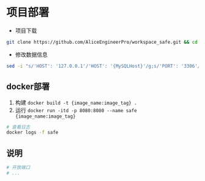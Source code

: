 # 项目部署

- 项目下载

```bash
git clone https://github.com/AliceEngineerPro/workspace_safe.git && cd workspace_safe
```

- 修改数据信息

```bash
sed -i "s/'HOST': '127.0.0.1'/'HOST': '{MySQLHost}'/g;s/'PORT': '3306'/'PORT': '{MySQLPort}'/g;s/'USER': 'root'/'USER': '{MySQLUser}'/g;s/'PASSWORD': 'root'/'PASSWORD': '{MySQLPassword}'/g;s/'NAME': 'safe'/'NAME': 'MySQLDatabaseName'/g" ./safe/settings.py
```

## docker部署

1. 构建  `docker build -t {image_name:image_tag} .`
2. 运行  `docker run -itd -p 8080:8080 --name safe {image_name:image_tag}`

```bash
# 查看日志
docker logs -f safe
```

## 说明

```bash
# 开放端口
# ...
```
